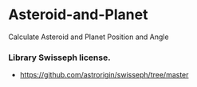 # Asteroid-and-Planet
Calculate Asteroid and Planet Position and Angle 

### Library Swisseph license.
- https://github.com/astrorigin/swisseph/tree/master
